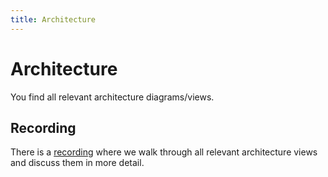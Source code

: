 ```yaml
---
title: Architecture
---
```


# Architecture

You find all relevant architecture diagrams/views.

## Recording
There is a [recording](https://confluence.catena-x.net/display/ARTI/Architectur+Overview#ArchitecturOverview-KnowledgeHandover-ArchitectureOverview-Sigi220328) where we walk through all relevant architecture views and discuss them in more detail.
